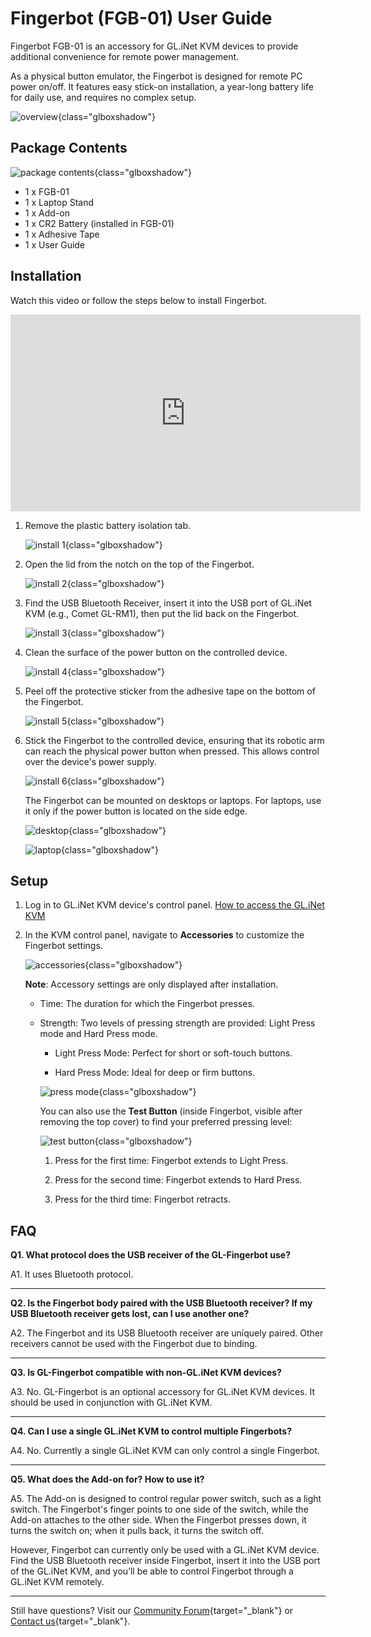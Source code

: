 # Fingerbot (FGB-01) User Guide

Fingerbot FGB-01 is an accessory for GL.iNet KVM devices to provide additional convenience for remote power management.

As a physical button emulator, the Fingerbot is designed for remote PC power on/off. It features easy stick-on installation, a year-long battery life for daily use, and requires no complex setup.

![overview](https://static.gl-inet.com/docs/kvm/user_guide/gl-fgb-01/overview.png){class="glboxshadow"}

## Package Contents

![package contents](https://static.gl-inet.com/docs/kvm/user_guide/gl-fgb-01/package-contents.jpg){class="glboxshadow"}

- 1 x FGB-01
- 1 x Laptop Stand
- 1 x Add-on
- 1 x CR2 Battery (installed in FGB-01)
- 1 x Adhesive Tape
- 1 x User Guide

## Installation

Watch this video or follow the steps below to install Fingerbot.

<iframe width="560" height="315" src="https://www.youtube.com/embed/_ExhJHhEcwg" title="YouTube video player" frameborder="0" allow="accelerometer; autoplay; clipboard-write; encrypted-media; gyroscope; picture-in-picture" allowfullscreen></iframe>

1. Remove the plastic battery isolation tab.

    ![install 1](https://static.gl-inet.com/docs/kvm/user_guide/gl-fgb-01/install_1.png){class="glboxshadow"}

2. Open the lid from the notch on the top of the Fingerbot.

    ![install 2](https://static.gl-inet.com/docs/kvm/user_guide/gl-fgb-01/install_2.png){class="glboxshadow"}

3. Find the USB Bluetooth Receiver, insert it into the USB port of GL.iNet KVM (e.g., Comet GL-RM1), then put the lid back on the Fingerbot.

    ![install 3](https://static.gl-inet.com/docs/kvm/user_guide/gl-fgb-01/install_3.png){class="glboxshadow"}

4. Clean the surface of the power button on the controlled device.

    ![install 4](https://static.gl-inet.com/docs/kvm/user_guide/gl-fgb-01/install_4.png){class="glboxshadow"}

5. Peel off the protective sticker from the adhesive tape on the bottom of the Fingerbot.

    ![install 5](https://static.gl-inet.com/docs/kvm/user_guide/gl-fgb-01/install_5.png){class="glboxshadow"}

6. Stick the Fingerbot to the controlled device, ensuring that its robotic arm can reach the physical power button when pressed. This allows control over the device's power supply.

    ![install 6](https://static.gl-inet.com/docs/kvm/user_guide/gl-fgb-01/install_6.png){class="glboxshadow"}

    The Fingerbot can be mounted on desktops or laptops. For laptops, use it only if the power button is located on the side edge.

    ![desktop](https://static.gl-inet.com/docs/kvm/user_guide/gl-fgb-01/desktop.png){class="glboxshadow"}

    ![laptop](https://static.gl-inet.com/docs/kvm/user_guide/gl-fgb-01/laptop.png){class="glboxshadow"}

## Setup

1. Log in to GL.iNet KVM device's control panel. [How to access the GL.iNet KVM](../../faq/how_to_access_the_controlled_device_connected_to_kvm.md)

2. In the KVM control panel, navigate to **Accessories** to customize the Fingerbot settings.

    ![accessories](https://static.gl-inet.com/docs/kvm/user_guide/gl-fgb-01/accessories.jpg){class="glboxshadow"}

    **Note**: Accessory settings are only displayed after installation.

    - Time: The duration for which the Fingerbot presses.

    - Strength: Two levels of pressing strength are provided: Light Press mode and Hard Press mode.

        - Light Press Mode: Perfect for short or soft-touch buttons.
        
        - Hard Press Mode: Ideal for deep or firm buttons.

        ![press mode](https://static.gl-inet.com/docs/kvm/user_guide/gl-fgb-01/press_mode.png){class="glboxshadow"}

        You can also use the **Test Button** (inside Fingerbot, visible after removing the top cover) to find your preferred pressing level:

        ![test button](https://static.gl-inet.com/docs/kvm/user_guide/gl-fgb-01/test_button.jpg){class="glboxshadow"}

        1. Press for the first time: Fingerbot extends to Light Press.

        2. Press for the second time: Fingerbot extends to Hard Press.

        3. Press for the third time: Fingerbot retracts.

## FAQ

**Q1. What protocol does the USB receiver of the GL-Fingerbot use?**

A1. It uses Bluetooth protocol.

---

**Q2. Is the Fingerbot body paired with the USB Bluetooth receiver? If my USB Bluetooth receiver gets lost, can I use another one?**

A2. The Fingerbot and its USB Bluetooth receiver are uniquely paired. Other receivers cannot be used with the Fingerbot due to binding.

---

**Q3. Is GL-Fingerbot compatible with non-GL.iNet KVM devices?**

A3. No. GL-Fingerbot is an optional accessory for GL.iNet KVM devices. It should be used in conjunction with GL.iNet KVM.

---

**Q4. Can I use a single GL.iNet KVM to control multiple Fingerbots?**

A4. No. Currently a single GL.iNet KVM can only control a single Fingerbot.

---

**Q5. What does the Add-on for? How to use it?**

A5. The Add-on is designed to control regular power switch, such as a light switch. The Fingerbot's finger points to one side of the switch, while the Add-on attaches to the other side. When the Fingerbot presses down, it turns the switch on; when it pulls back, it turns the switch off.

However, Fingerbot can currently only be used with a GL.iNet KVM device. Find the USB Bluetooth receiver inside Fingerbot, insert it into the USB port of the GL.iNet KVM, and you’ll be able to control Fingerbot through a GL.iNet KVM remotely.

---

Still have questions? Visit our [Community Forum](https://forum.gl-inet.com){target="_blank"} or [Contact us](https://www.gl-inet.com/contacts/){target="_blank"}.
